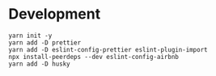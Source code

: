 # Development

```shell
yarn init -y
yarn add -D prettier
yarn add -D eslint-config-prettier eslint-plugin-import
npx install-peerdeps --dev eslint-config-airbnb
yarn add -D husky

```
